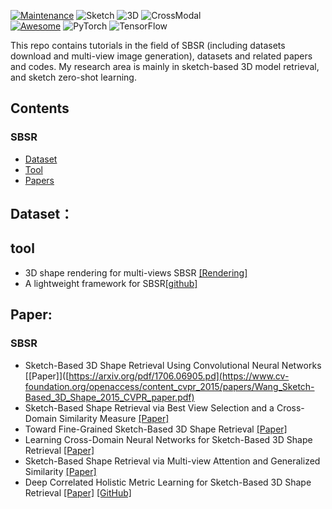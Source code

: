 [![Maintenance](https://img.shields.io/badge/Maintained%3F-yes-green.svg)](https://GitHub.com/Naereen/StrapDown.js/graphs/commit-activity)
![Sketch](https://img.shields.io/static/v1?label=<CV>&message=<Sketch>&color=<green>)
![3D](https://img.shields.io/static/v1?label=<CV>&message=<3D>&color=<green>)
![CrossModal](https://img.shields.io/static/v1?label=<CV>&message=<Cross-Modal>&color=<green>)  
[![Awesome](https://awesome.re/badge.svg)](https://awesome.re)
![PyTorch](https://img.shields.io/badge/PyTorch-%23EE4C2C.svg?style=for-the-badge&logo=PyTorch&logoColor=white#pic_center)
![TensorFlow](https://img.shields.io/badge/TensorFlow-%23FF6F00.svg?style=for-the-badge&logo=TensorFlow&logoColor=white)


This repo contains tutorials in the field of SBSR (including datasets download and multi-view image generation), datasets and related papers and codes. My research area is mainly in sketch-based 3D model retrieval, and sketch zero-shot learning.



## Contents

### SBSR
- [Dataset](#Dataset)
- [Tool](#tool)
- [Papers](#Paper)


## Dataset：



## tool
- 3D shape rendering for multi-views SBSR [[Rendering]](https://github.com/twuilliam/shrec-sketches-helpers)
- A lightweight framework for SBSR[[github]](https://github.com/garyzhao/Sketch3DToolkit)

## Paper:
### SBSR

- Sketch-Based 3D Shape Retrieval Using Convolutional Neural Networks [[Paper]]([https://arxiv.org/pdf/1706.06905.pd](https://www.cv-foundation.org/openaccess/content_cvpr_2015/papers/Wang_Sketch-Based_3D_Shape_2015_CVPR_paper.pdf)
- Sketch-Based Shape Retrieval via Best View Selection and a Cross-Domain Similarity Measure [[Paper]](https://ieeexplore.ieee.org/abstract/document/8960471)
- Toward Fine-Grained Sketch-Based 3D Shape Retrieval [[Paper]](https://ieeexplore.ieee.org/abstract/document/9573376)
- Learning Cross-Domain Neural Networks for Sketch-Based 3D Shape Retrieval [[Paper]](https://ojs.aaai.org/index.php/AAAI/article/view/10444)
- Sketch-Based Shape Retrieval via Multi-view Attention and Generalized Similarity [[Paper]](https://ieeexplore.ieee.org/abstract/document/8634713)
- Deep Correlated Holistic Metric Learning for Sketch-Based 3D Shape Retrieval [[Paper]](https://ieeexplore.ieee.org/abstract/document/8319427) [[GitHub]](https://github.com/csjinxie/Sketch-based-3D-shape-retrieval)

  



